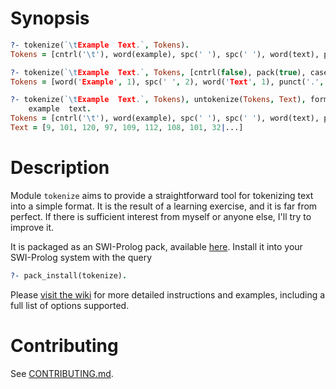 # Synopsis

```prolog
?- tokenize(`\tExample  Text.`, Tokens).
Tokens = [cntrl('\t'), word(example), spc(' '), spc(' '), word(text), punct('.')] 

?- tokenize(`\tExample  Text.`, Tokens, [cntrl(false), pack(true), cased(true)]).
Tokens = [word('Example', 1), spc(' ', 2), word('Text', 1), punct('.', 1)] 

?- tokenize(`\tExample  Text.`, Tokens), untokenize(Tokens, Text), format('~s~n', [Text]).
	example  text.
Tokens = [cntrl('\t'), word(example), spc(' '), spc(' '), word(text), punct('.')],
Text = [9, 101, 120, 97, 109, 112, 108, 101, 32|...] 
```

# Description

Module `tokenize` aims to provide a straightforward tool for tokenizing text into a simple format. It is the result of a learning exercise, and it is far from perfect. If there is sufficient interest from myself or anyone else, I'll try to improve it.

It is packaged as an SWI-Prolog pack, available [here](http://www.swi-prolog.org/pack/list?p=tokenize). Install it into your SWI-Prolog system with the query 

```prolog
?- pack_install(tokenize).
```

Please [visit the wiki](https://github.com/aBathologist/tokenize/wiki/tokenize.pl-options-and-examples) for more detailed instructions and examples, including a full list of options supported.

# Contributing

See [CONTRIBUTING.md](./CONTRIBUTING.md).
